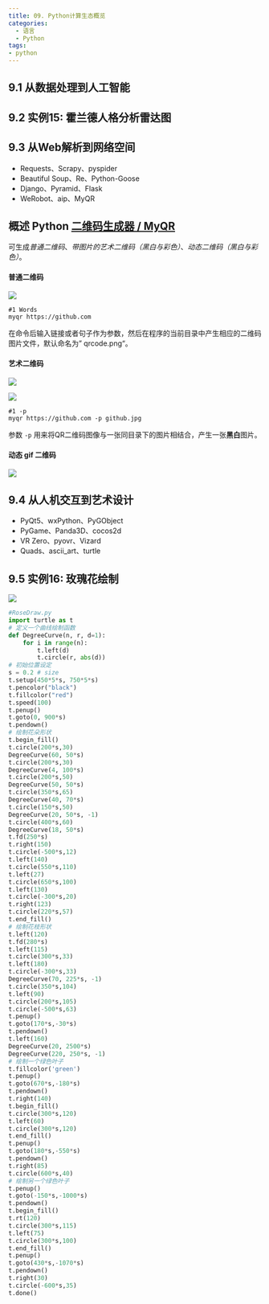 ```yaml
---
title: 09. Python计算生态概览
categories:
  - 语言
  - Python
tags:
- python
---
```


## 9.1 从数据处理到人工智能

## 9.2 实例15: 霍兰德人格分析雷达图

## 9.3 从Web解析到网络空间

- Requests、Scrapy、pyspider
- Beautiful Soup、Re、Python-Goose
- Django、Pyramid、Flask
- WeRobot、aip、MyQR

## 概述 **Python [二维码生成器 / MyQR](https://github.com/sylnsfar/qrcode/blob/master/README-cn.md)**

可生成*普通二维码*、*带图片的艺术二维码（黑白与彩色）*、*动态二维码（黑白与彩色）*。

#### 普通二维码

![](https://upload-images.jianshu.io/upload_images/1662509-7458b00eb3079fb1.png?imageMogr2/auto-orient/strip%7CimageView2/2/w/1240)

```markdown
#1 Words
myqr https://github.com
```

在命令后输入链接或者句子作为参数，然后在程序的当前目录中产生相应的二维码图片文件，默认命名为” qrcode.png“。

#### 艺术二维码

![](https://upload-images.jianshu.io/upload_images/1662509-88151ebb1f531fda.png?imageMogr2/auto-orient/strip%7CimageView2/2/w/1240)

![](https://upload-images.jianshu.io/upload_images/1662509-97347f4a59b4dd29.png?imageMogr2/auto-orient/strip%7CimageView2/2/w/1240)

```md
#1 -p
myqr https://github.com -p github.jpg
```

参数 `-p` 用来将QR二维码图像与一张同目录下的图片相结合，产生一张**黑白**图片。

#### 动态 gif 二维码

![](https://upload-images.jianshu.io/upload_images/1662509-20fb77e8f51e51e7.gif?imageMogr2/auto-orient/strip)

## 9.4 从人机交互到艺术设计

- PyQt5、wxPython、PyGObject
- PyGame、Panda3D、cocos2d
- VR Zero、pyovr、Vizard
- Quads、ascii_art、turtle

## 9.5 实例16: 玫瑰花绘制

![](https://upload-images.jianshu.io/upload_images/1662509-3c7161098d03f6bf.png?imageMogr2/auto-orient/strip%7CimageView2/2/w/1240)

```py
#RoseDraw.py
import turtle as t
# 定义一个曲线绘制函数
def DegreeCurve(n, r, d=1):
    for i in range(n):
        t.left(d)
        t.circle(r, abs(d))
# 初始位置设定
s = 0.2 # size
t.setup(450*5*s, 750*5*s)
t.pencolor("black")
t.fillcolor("red")
t.speed(100)
t.penup()
t.goto(0, 900*s)
t.pendown()
# 绘制花朵形状
t.begin_fill()
t.circle(200*s,30)
DegreeCurve(60, 50*s)
t.circle(200*s,30)
DegreeCurve(4, 100*s)
t.circle(200*s,50)
DegreeCurve(50, 50*s)
t.circle(350*s,65)
DegreeCurve(40, 70*s)
t.circle(150*s,50)
DegreeCurve(20, 50*s, -1)
t.circle(400*s,60)
DegreeCurve(18, 50*s)
t.fd(250*s)
t.right(150)
t.circle(-500*s,12)
t.left(140)
t.circle(550*s,110)
t.left(27)
t.circle(650*s,100)
t.left(130)
t.circle(-300*s,20)
t.right(123)
t.circle(220*s,57)
t.end_fill()
# 绘制花枝形状
t.left(120)
t.fd(280*s)
t.left(115)
t.circle(300*s,33)
t.left(180)
t.circle(-300*s,33)
DegreeCurve(70, 225*s, -1)
t.circle(350*s,104)
t.left(90)
t.circle(200*s,105)
t.circle(-500*s,63)
t.penup()
t.goto(170*s,-30*s)
t.pendown()
t.left(160)
DegreeCurve(20, 2500*s)
DegreeCurve(220, 250*s, -1)
# 绘制一个绿色叶子
t.fillcolor('green')
t.penup()
t.goto(670*s,-180*s)
t.pendown()
t.right(140)
t.begin_fill()
t.circle(300*s,120)
t.left(60)
t.circle(300*s,120)
t.end_fill()
t.penup()
t.goto(180*s,-550*s)
t.pendown()
t.right(85)
t.circle(600*s,40)
# 绘制另一个绿色叶子
t.penup()
t.goto(-150*s,-1000*s)
t.pendown()
t.begin_fill()
t.rt(120)
t.circle(300*s,115)
t.left(75)
t.circle(300*s,100)
t.end_fill()
t.penup()
t.goto(430*s,-1070*s)
t.pendown()
t.right(30)
t.circle(-600*s,35)
t.done()
```
